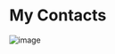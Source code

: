 # My Contacts

![image](https://user-images.githubusercontent.com/54647722/180048488-34b5f298-3727-4dee-9346-1fbdd8fa3307.png)
